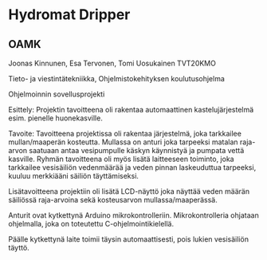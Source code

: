 # Hydromat Dripper

## OAMK

Joonas Kinnunen, Esa Tervonen, Tomi Uosukainen TVT20KMO

Tieto- ja viestintätekniikka, Ohjelmistokehityksen koulutusohjelma

Ohjelmoinnin sovellusprojekti

Esittely:
Projektin tavoitteena oli rakentaa automaattinen kastelujärjestelmä esim. pienelle huonekasville.

Tavoite:
Tavoitteena projektissa oli rakentaa järjestelmä, joka tarkkailee mullan/maaperän kosteutta.
Mullassa on anturi joka tarpeeksi matalan raja-arvon saatuaan antaa vesipumpulle käskyn käynnistyä ja pumpata 
vettä kasville. Ryhmän tavoitteena oli myös lisätä laitteeseen toiminto, joka tarkkailee vesisäiliön vedenmäärää 
ja veden pinnan laskeuduttua tarpeeksi, kuuluu merkkiääni säiliön täyttämiseksi.

Lisätavoitteena projektiin oli lisätä LCD-näyttö joka näyttää veden määrän säiliössä raja-arvoina sekä kosteusarvon
mullassa/maaperässä.

Anturit ovat kytkettynä Arduino mikrokontrolleriin.
Mikrokontrolleria ohjataan ohjelmalla, joka on toteutettu C-ohjelmointikielellä. 

Päälle kytkettynä laite toimii täysin automaattisesti, pois lukien vesisäiliön täyttö.
